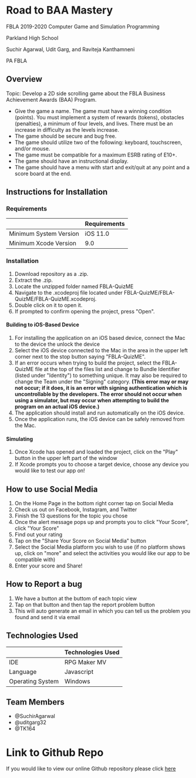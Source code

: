 # Road to BAA Mastery
FBLA 2019-2020 Computer Game and Simulation Programming

Parkland High School

Suchir Agarwal, Udit Garg, and Raviteja Kanthamneni

PA FBLA

## Overview
Topic: Develop a 2D side scrolling game about the FBLA Business Achievement Awards (BAA) Program.

  * Give the game a name. The game must have a winning condition (points). You must implement a system of rewards (tokens), obstacles   (penalties), a minimum of four levels, and lives. There must be an increase in difficulty as the levels increase.
  * The game should be secure and bug free.
  * The game should utilize two of the following: keyboard, touchscreen, and/or mouse.
  * The game must be compatible for a maximum ESRB rating of E10+.
  * The game should have an instructional display.
  * The game should have a menu with start and exit/quit at any point and a score board at the end.
  
  
## Instructions for Installation
### Requirements
|               | Requirements |
| ------------- | ------------- |
| Minimum System Version  | iOS 11.0  |
| Minimum Xcode Version | 9.0  |
### Installation
1. Download repository as a .zip.
1. Extract the .zip.
1. Locate the unzipped folder named FBLA-QuizME
1. Navigate to the .xcodeproj file located under FBLA-QuizME/FBLA-QuizME/FBLA-QuizME.xcodeproj.
1. Double click on it to open it.
1. If prompted to confirm opening the project, press "Open".
#### Building to iOS-Based Device
1. For installing the application on an iOS based device, connect the Mac to the device the unlock the device
1. Select the iOS device connected to the Mac in the area in the upper left corner next to the stop button saying "FBLA-QuizME".
1. If an error occurs when trying to build the project, select the FBLA-QuizME file at the top of the files list and change to Bundle Identifier (listed under "Identity") to something unique. It may also be required to change the Team under the "Signing" category. **(This error may or may not occur; if it does, it is an error with signing authentication which is uncontrollable by the developers. The error should not occur when using a simulator, but may occur when attempting to build the program on an actual iOS device.)**
1. The application should install and run automatically on the iOS device.
1. Once the application runs, the iOS device can be safely removed from the Mac.
#### Simulating
1. Once Xcode has opened and loaded the project, click on the "Play" button in the upper left part of the window
1. If Xcode prompts you to choose a target device, choose any device you would like to test our app on!

## How to use Social Media 
1. On the Home Page in the bottom right corner tap on Social Media
1. Check us out on Facebook, Instagram, and Twitter
1. Finish the 13 questions for the topic you chose
1. Once the alert message pops up and prompts you to click "Your Score", click "Your Score"
1. Find out your rating
1. Tap on the "Share Your Score on Social Media" button 
1. Select the Social Media platform you wish to use (if no platform shows up, click on "more" and select the activities you would like our app to be compatible with)
1. Enter your score and Share!

## How to Report a bug 
1. We have a button at the buttom of each topic view
1. Tap on that button and then tap the report problem button
1. This will auto generate an email in which you can tell us the problem you found and send it via email

## Technologies Used

|               | Technologies Used |
| ------------- | ------------- |
| IDE  | RPG Maker MV  |
| Language  | Javascript  |
| Operating System  | Windows |

## Team Members
* @SuchirAgarwal
* @uditgarg32
* @TK164

# Link to Github Repo
If you would like to view our online Github repository please click [here](https://github.com/SuchirAgarwal/FBLA_Computer-Game-and-Simulation-Programming_2019-2020)
